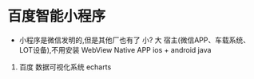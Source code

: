 # 百度智能小程序
- 小程序是微信发明的,但是其他厂也有了
    小? 大 宿主(微信APP、车载系统、LOT设备),不用安装
    WebView Native APP ios + android java

1. 百度 数据可视化系统
    echarts 